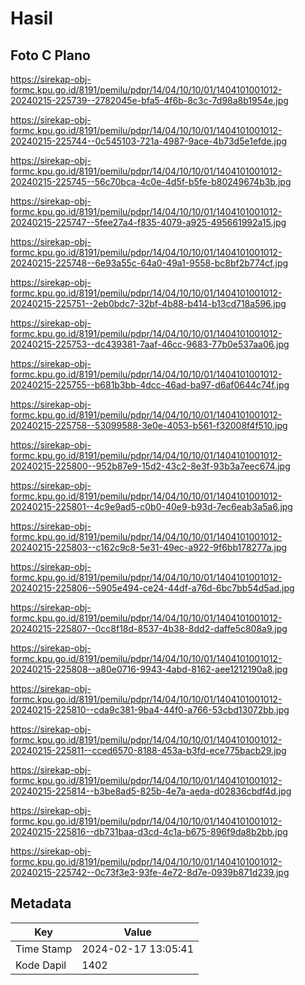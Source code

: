 # Hasil

## Foto C Plano

https://sirekap-obj-formc.kpu.go.id/8191/pemilu/pdpr/14/04/10/10/01/1404101001012-20240215-225739--2782045e-bfa5-4f6b-8c3c-7d98a8b1954e.jpg

https://sirekap-obj-formc.kpu.go.id/8191/pemilu/pdpr/14/04/10/10/01/1404101001012-20240215-225744--0c545103-721a-4987-9ace-4b73d5e1efde.jpg

https://sirekap-obj-formc.kpu.go.id/8191/pemilu/pdpr/14/04/10/10/01/1404101001012-20240215-225745--56c70bca-4c0e-4d5f-b5fe-b80249674b3b.jpg

https://sirekap-obj-formc.kpu.go.id/8191/pemilu/pdpr/14/04/10/10/01/1404101001012-20240215-225747--5fee27a4-f835-4079-a925-495661992a15.jpg

https://sirekap-obj-formc.kpu.go.id/8191/pemilu/pdpr/14/04/10/10/01/1404101001012-20240215-225748--6e93a55c-64a0-49a1-9558-bc8bf2b774cf.jpg

https://sirekap-obj-formc.kpu.go.id/8191/pemilu/pdpr/14/04/10/10/01/1404101001012-20240215-225751--2eb0bdc7-32bf-4b88-b414-b13cd718a596.jpg

https://sirekap-obj-formc.kpu.go.id/8191/pemilu/pdpr/14/04/10/10/01/1404101001012-20240215-225753--dc439381-7aaf-46cc-9683-77b0e537aa06.jpg

https://sirekap-obj-formc.kpu.go.id/8191/pemilu/pdpr/14/04/10/10/01/1404101001012-20240215-225755--b681b3bb-4dcc-46ad-ba97-d6af0644c74f.jpg

https://sirekap-obj-formc.kpu.go.id/8191/pemilu/pdpr/14/04/10/10/01/1404101001012-20240215-225758--53099588-3e0e-4053-b561-f32008f4f510.jpg

https://sirekap-obj-formc.kpu.go.id/8191/pemilu/pdpr/14/04/10/10/01/1404101001012-20240215-225800--952b87e9-15d2-43c2-8e3f-93b3a7eec674.jpg

https://sirekap-obj-formc.kpu.go.id/8191/pemilu/pdpr/14/04/10/10/01/1404101001012-20240215-225801--4c9e9ad5-c0b0-40e9-b93d-7ec6eab3a5a6.jpg

https://sirekap-obj-formc.kpu.go.id/8191/pemilu/pdpr/14/04/10/10/01/1404101001012-20240215-225803--c162c9c8-5e31-49ec-a922-9f6bb178277a.jpg

https://sirekap-obj-formc.kpu.go.id/8191/pemilu/pdpr/14/04/10/10/01/1404101001012-20240215-225806--5905e494-ce24-44df-a76d-6bc7bb54d5ad.jpg

https://sirekap-obj-formc.kpu.go.id/8191/pemilu/pdpr/14/04/10/10/01/1404101001012-20240215-225807--0cc8f18d-8537-4b38-8dd2-daffe5c808a9.jpg

https://sirekap-obj-formc.kpu.go.id/8191/pemilu/pdpr/14/04/10/10/01/1404101001012-20240215-225808--a80e0716-9943-4abd-8162-aee1212190a8.jpg

https://sirekap-obj-formc.kpu.go.id/8191/pemilu/pdpr/14/04/10/10/01/1404101001012-20240215-225810--cda9c381-9ba4-44f0-a766-53cbd13072bb.jpg

https://sirekap-obj-formc.kpu.go.id/8191/pemilu/pdpr/14/04/10/10/01/1404101001012-20240215-225811--cced6570-8188-453a-b3fd-ece775bacb29.jpg

https://sirekap-obj-formc.kpu.go.id/8191/pemilu/pdpr/14/04/10/10/01/1404101001012-20240215-225814--b3be8ad5-825b-4e7a-aeda-d02836cbdf4d.jpg

https://sirekap-obj-formc.kpu.go.id/8191/pemilu/pdpr/14/04/10/10/01/1404101001012-20240215-225816--db731baa-d3cd-4c1a-b675-896f9da8b2bb.jpg

https://sirekap-obj-formc.kpu.go.id/8191/pemilu/pdpr/14/04/10/10/01/1404101001012-20240215-225742--0c73f3e3-93fe-4e72-8d7e-0939b871d239.jpg


## Metadata

| Key        | Value               |
| ---------- | ------------------- |
| Time Stamp | 2024-02-17 13:05:41 |
| Kode Dapil | 1402                |



